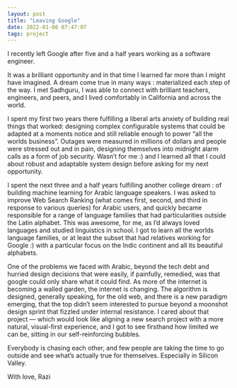 ```yaml
---
layout: post
title: "Leaving Google"
date: 2022-01-08 07:47:07
tags: project
---
```


I recently left Google after five and a half years working as a software engineer. 


It was a brilliant opportunity and in that time I learned far more than I might have imagined. A dream come true in many ways : materialized each step of the way. I met Sadhguru, I was able to connect with brilliant teachers, engineers, and peers, and I lived comfortably in California and across the world. 

I spent my first two years there fulfilling a liberal arts anxiety of building real things that worked: designing complex configurable systems that could be adapted at a moments notice and still reliable enough to power “all the worlds business”. Outages were measured in millions of dollars and people were stressed out and in pain, designing themselves into midnight alarm calls as a form of job security. Wasn’t for me :) and  I learned all that I could about robust and adaptable system design before asking for my next opportunity. 


I spent the next three and a half years fulfilling another college dream : of building machine learning for Arabic language speakers. I was asked to improve Web Search Ranking (what comes first, second, and third in response to various queries) for Arabic users, and quickly became responsible for a range of language families that had particularities outside the Latin alphabet. This was awesome, for me, as I’d always loved languages and studied linguistics in school. I got to learn all the worlds language families, or at least the subset that had relatives working for Google :) with a particular focus on the Indic continent and all its beautiful alphabets. 

One of the problems we faced with Arabic, beyond the tech debt and hurried design decisions that were easily, if painfully, remedied, was that google could only share what it could find. As more of the internet is becoming a walled garden, the internet is changing. The algorithm is designed, generally speaking, for the old web, and there is a new paradigm emerging, that the top didn’t seem interested to pursue beyond a moonshot design sprint that fizzled under internal resistance. I cared about that project — which would look like aligning a new search project with a more natural, visual-first experience, and I got to see firsthand how limited we can be, sitting in our self-reinforcing bubbles. 

Everybody is chasing each other, and few people are taking the time to go outside and see what’s actually true for themselves. Especially in Silicon Valley. 

With love,
Razi

